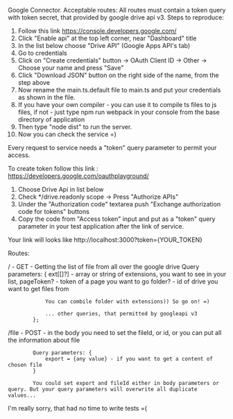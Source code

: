 Google Connector.
Acceptable routes:
All routes must contain a token query with token secret, that provided by google drive api v3.
Steps to reproduce:
1. Follow this link https://console.developers.google.com/
2. Click "Enable api" at the top left corner, near "Dashboard" title
3. In the list below choose "Drive API" (Google Apps API's tab)
4. Go to credentials
5. Click on "Create credentials" button -> OAuth Client ID -> Other -> Choose your name and press "Save"
6. Click "Download JSON" button on the right side of the name, from the step above
7. Now rename the main.ts.default file to main.ts and put your credentials as shown in the file.
8. If you have your own compiler - you can use it to compile ts files to js files, if not - just type npm run webpack in your console from the base directory of application
9. Then type "node dist" to run the server.
10. Now you can check the service =)

Every request to service needs a "token" query parameter to permit your access.

To create token follow this link : https://developers.google.com/oauthplayground/
1. Choose Drive Api in list below
2. Check */drive.readonly scope -> Press "Authorize APIs"
3. Under the "Authorization code" textarea push "Exchange authorization code for tokens" buttons
4. Copy the code from "Access token" input and put as a "token" query parameter in your test application after the link of service.

Your link will looks like http://localhost:3000?token={YOUR_TOKEN}

Routes:

/ - GET - Getting the list of file from all over the google drive
            Query parameters: {
                ext[[]?] - array or string of extensions, you want to see in your list,
                pageToken? - token of a page you want to go
                folder? - id of drive you want to get files from

                You can combile folder with extensions)) So go on! =)

                ... other queries, that permitted by googleapi v3
            };

/file - POST - in the body you need to set the fileId, or id, or you can put all the information about file
            
            Query parameters: {
                export = {any value} - if you want to get a content of chosen file
            }

            You could set export and fileId either in body parameters or query. But your query parameters will overwrite all duplicate values...


I'm really sorry, that had no time to write tests =(